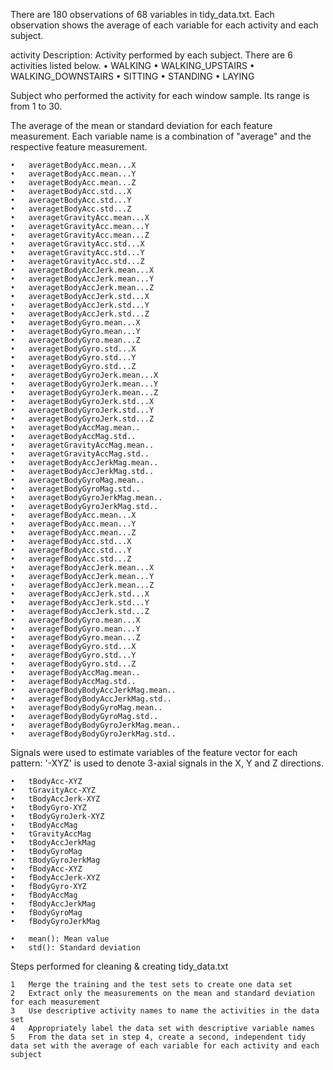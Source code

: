 There are 180 observations of 68 variables in tidy_data.txt. Each observation shows the average of each variable for each activity and each subject.

activity
Description: Activity performed by each subject. There are 6 activities listed below.
	•	WALKING
	•	WALKING_UPSTAIRS
	•	WALKING_DOWNSTAIRS
	•	SITTING
	•	STANDING
	•	LAYING

Subject who performed the activity for each window sample. Its range is from 1 to 30.

The average of the mean or standard deviation for each feature measurement. Each variable name is a combination of "average" and the respective feature measurement.

	•	averagetBodyAcc.mean...X
	•	averagetBodyAcc.mean...Y
	•	averagetBodyAcc.mean...Z
	•	averagetBodyAcc.std...X
	•	averagetBodyAcc.std...Y
	•	averagetBodyAcc.std...Z
	•	averagetGravityAcc.mean...X
	•	averagetGravityAcc.mean...Y
	•	averagetGravityAcc.mean...Z
	•	averagetGravityAcc.std...X
	•	averagetGravityAcc.std...Y
	•	averagetGravityAcc.std...Z
	•	averagetBodyAccJerk.mean...X
	•	averagetBodyAccJerk.mean...Y
	•	averagetBodyAccJerk.mean...Z
	•	averagetBodyAccJerk.std...X
	•	averagetBodyAccJerk.std...Y
	•	averagetBodyAccJerk.std...Z
	•	averagetBodyGyro.mean...X
	•	averagetBodyGyro.mean...Y
	•	averagetBodyGyro.mean...Z
	•	averagetBodyGyro.std...X
	•	averagetBodyGyro.std...Y
	•	averagetBodyGyro.std...Z
	•	averagetBodyGyroJerk.mean...X
	•	averagetBodyGyroJerk.mean...Y
	•	averagetBodyGyroJerk.mean...Z
	•	averagetBodyGyroJerk.std...X
	•	averagetBodyGyroJerk.std...Y
	•	averagetBodyGyroJerk.std...Z
	•	averagetBodyAccMag.mean..
	•	averagetBodyAccMag.std..
	•	averagetGravityAccMag.mean..
	•	averagetGravityAccMag.std..
	•	averagetBodyAccJerkMag.mean..
	•	averagetBodyAccJerkMag.std..
	•	averagetBodyGyroMag.mean..
	•	averagetBodyGyroMag.std..
	•	averagetBodyGyroJerkMag.mean..
	•	averagetBodyGyroJerkMag.std..
	•	averagefBodyAcc.mean...X
	•	averagefBodyAcc.mean...Y
	•	averagefBodyAcc.mean...Z
	•	averagefBodyAcc.std...X
	•	averagefBodyAcc.std...Y
	•	averagefBodyAcc.std...Z
	•	averagefBodyAccJerk.mean...X
	•	averagefBodyAccJerk.mean...Y
	•	averagefBodyAccJerk.mean...Z
	•	averagefBodyAccJerk.std...X
	•	averagefBodyAccJerk.std...Y
	•	averagefBodyAccJerk.std...Z
	•	averagefBodyGyro.mean...X
	•	averagefBodyGyro.mean...Y
	•	averagefBodyGyro.mean...Z
	•	averagefBodyGyro.std...X
	•	averagefBodyGyro.std...Y
	•	averagefBodyGyro.std...Z
	•	averagefBodyAccMag.mean..
	•	averagefBodyAccMag.std..
	•	averagefBodyBodyAccJerkMag.mean..
	•	averagefBodyBodyAccJerkMag.std..
	•	averagefBodyBodyGyroMag.mean..
	•	averagefBodyBodyGyroMag.std..
	•	averagefBodyBodyGyroJerkMag.mean..
	•	averagefBodyBodyGyroJerkMag.std..

Signals were used to estimate variables of the feature vector for each pattern:
'-XYZ' is used to denote 3-axial signals in the X, Y and Z directions.

	•	tBodyAcc-XYZ
	•	tGravityAcc-XYZ
	•	tBodyAccJerk-XYZ
	•	tBodyGyro-XYZ
	•	tBodyGyroJerk-XYZ
	•	tBodyAccMag
	•	tGravityAccMag
	•	tBodyAccJerkMag
	•	tBodyGyroMag
	•	tBodyGyroJerkMag
	•	fBodyAcc-XYZ
	•	fBodyAccJerk-XYZ
	•	fBodyGyro-XYZ
	•	fBodyAccMag
	•	fBodyAccJerkMag
	•	fBodyGyroMag
	•	fBodyGyroJerkMag

	•	mean(): Mean value
	•	std(): Standard deviation

Steps performed for cleaning & creating tidy_data.txt

	1	Merge the training and the test sets to create one data set
	2	Extract only the measurements on the mean and standard deviation for each measurement
	3	Use descriptive activity names to name the activities in the data set
	4	Appropriately label the data set with descriptive variable names
	5	From the data set in step 4, create a second, independent tidy data set with the average of each variable for each activity and each subject
